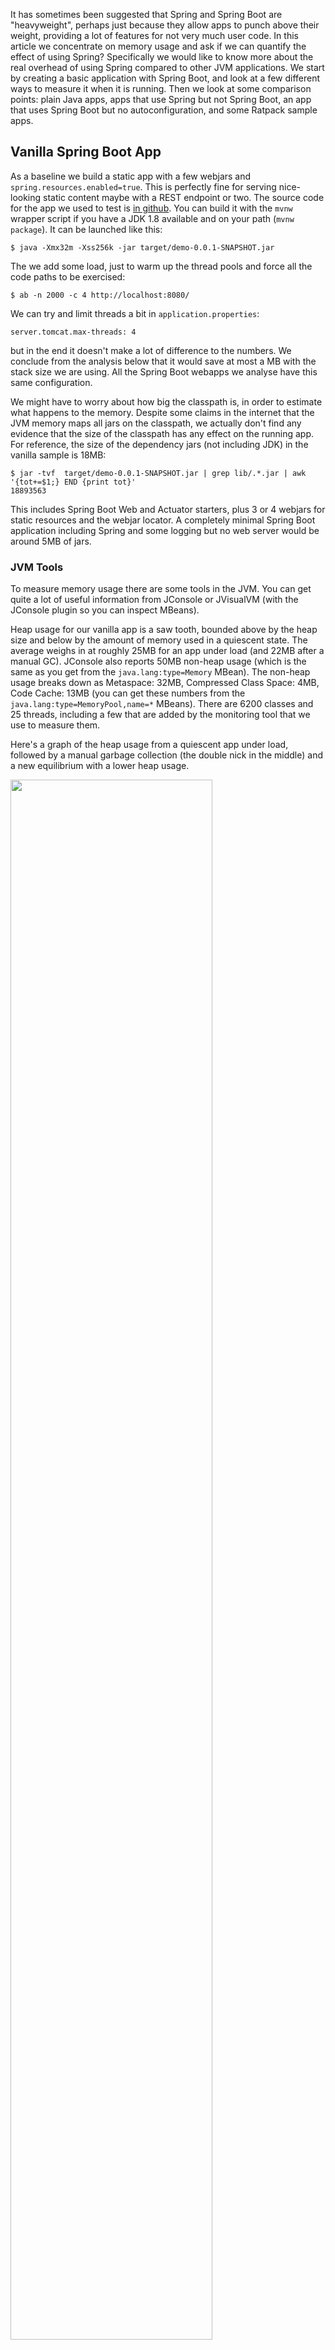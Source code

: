 It has sometimes been suggested that Spring and Spring Boot are "heavyweight", perhaps just because they allow apps to punch above their weight, providing a lot of features for not very much user code. In this article we concentrate on memory usage and ask if we can quantify the effect of using Spring? Specifically we would like to know more about the real overhead of using Spring compared to other JVM applications. We start by creating a basic application with Spring Boot, and look at a few different ways to measure it when it is running. Then we look at some comparison points: plain Java apps, apps that use Spring but not Spring Boot, an app that uses Spring Boot but no autoconfiguration, and some Ratpack sample apps.

## Vanilla Spring Boot App

As a baseline we build a static app with a few webjars and `spring.resources.enabled=true`. This is perfectly fine for serving nice-looking static content maybe with a REST endpoint or two. The source code for the app we used to test is [in github](https://github.com/dsyer/spring-boot-memory-blog/blob/master/demo). You can build it with the `mvnw` wrapper script if you have a JDK 1.8 available and on your path (`mvnw package`). It can be launched like this:

```
$ java -Xmx32m -Xss256k -jar target/demo-0.0.1-SNAPSHOT.jar
```

The we add some load, just to warm up the thread pools and force all the code paths to be exercised:

```
$ ab -n 2000 -c 4 http://localhost:8080/
```

We can try and limit threads a bit in `application.properties`:

```
server.tomcat.max-threads: 4
```

but in the end it doesn't make a lot of difference to the numbers. We conclude from the analysis below that it would save at most a MB with the stack size we are using. All the Spring Boot webapps we analyse have this same configuration.

We might have to worry about how big the classpath is, in order to estimate what happens to the memory. Despite some claims in the internet that the JVM memory maps all jars on the classpath, we actually don't find any evidence that the size of the classpath has any effect on the running app. For reference, the size of the dependency jars (not including JDK) in the vanilla sample is 18MB:

```
$ jar -tvf  target/demo-0.0.1-SNAPSHOT.jar | grep lib/.*.jar | awk '{tot+=$1;} END {print tot}'
18893563
```

This includes Spring Boot Web and Actuator starters, plus 3 or 4 webjars for static resources and the webjar locator. A completely minimal Spring Boot application including Spring and some logging but no web server would be around 5MB of jars.

### JVM Tools

To measure memory usage there are some tools in the JVM. You can get quite a lot of useful information from JConsole or JVisualVM (with the JConsole plugin so you can inspect MBeans).

Heap usage for our vanilla app is a saw tooth, bounded above by the heap size and below by the amount of memory used in a quiescent state. The average weighs in at roughly 25MB for an app under load (and 22MB after a manual GC). JConsole also reports 50MB non-heap usage (which is the same as you get from the `java.lang:type=Memory` MBean). The non-heap usage breaks down as Metaspace: 32MB, Compressed Class Space: 4MB, Code Cache: 13MB (you can get these numbers from the `java.lang:type=MemoryPool,name=*` MBeans). There are 6200 classes and 25 threads, including a few that are added by the monitoring tool that we use to measure them.

Here's a graph of the heap usage from a quiescent app under load,
followed by a manual garbage collection (the double nick in the
middle) and a new equilibrium with a lower heap usage.

<img src="https://raw.githubusercontent.com/dsyer/spring-boot-memory-blog/master/manual-gc-web.png" width="80%"/>

Some tools in the JVM other than JConsole might also be
interesting. The first is `jps` which is useful for getting the
process id of the app you want to inspect with the other tools:

```
$ jps
4289 Jps
4330 demo-0.0.1-SNAPSHOT.jar
```

Then we have the `jmap` histogram:

```
$ jmap -histo 4330 | head

 num     #instances         #bytes  class name
----------------------------------------------
   1:          5241        6885088  [B
   2:         21233        1458200  [C
   3:          2548        1038112  [I
   4:         20970         503280  java.lang.String
   5:          6023         459832  [Ljava.lang.Object;
   6:         13167         421344  java.util.HashMap$Node
   7:          3386         380320  java.lang.Class

```

This data is of limited use because you can't trace the "big" objects back to their owners. For that you need a more fully featured profiler, like YourKit. YourKit does the aggregation for you and presents a list (although the details of how it does that are rather unclear).

Classloader statistics might also be revealing, and `jmap` has a way to inspect the classloaders in an app. It needs to run as root:

```
$ sudo ~/Programs/jdk1.8.0/bin/jmap -clstats 4330
Attaching to process ID 4330, please wait...
Debugger attached successfully.
Server compiler detected.
JVM version is 25.60-b23
finding class loader instances ..done.
computing per loader stat ..done.
please wait.. computing liveness....................................liveness analysis may be inaccurate ...
class_loader  classes  bytes  parent_loader  alive?  type

<bootstrap>	2123	3609965	  null  	live	<internal>
0x00000000f4b0d730	1	1476	0x00000000f495c890	dead	sun/reflect/DelegatingClassLoader@0x0000000100009df8
0x00000000f5a26120	1	1483	0x00000000f495c890	dead	sun/reflect/DelegatingClassLoader@0x0000000100009df8
0x00000000f52ba3a8	1	1472	  null  	dead	sun/reflect/DelegatingClassLoader@0x0000000100009df8
0x00000000f5a30520	1	880	0x00000000f495c890	dead	sun/reflect/DelegatingClassLoader@0x0000000100009df8
0x00000000f495c890	3972	6362902	0x00000000f495c8f0	dead	org/springframework/boot/loader/LaunchedURLClassLoader@0x0000000100060828
0x00000000f5b639b0	1	1473	0x00000000f495c890	dead	sun/reflect/DelegatingClassLoader@0x0000000100009df8
0x00000000f4b80a30	1	1473	0x00000000f495c890	dead	sun/reflect/DelegatingClassLoader@0x0000000100009df8
...

total = 93	6300	10405986	    N/A    	alive=1, dead=92	    N/A
```

There are loads of "dead" entries, but there is also a warning that the liveness information is not accurate. A manual GC doesn't get rid of them.

### Kernel Memory Tools

You would think that a Linux OS would provide plenty of insight into a running process, and it does, but Java processes are notoriously hard to analyse. This [popular SO link](http://stackoverflow.com/questions/561245/virtual-memory-usage-from-java-under-linux-too-much-memory-used) talks about some of the problems in general. Lets have a look at some of the tools that are available and see what they tell us about our app.

First up is the good old `ps` (the tool you use to look at processes on the command line). You can get a lot of the same information from `top`. Here's our application process:

```
$ ps -au
USER       PID %CPU %MEM    VSZ   RSS TTY      STAT START   TIME COMMAND
dsyer     4330  2.4  2.1 2829092 169948 pts/5  Sl   18:03   0:37 java -Xmx32m -Xss256k -jar target/demo-0.0.1-SNAPSHOT.jar
...
```

RSS (Resident Set Size) values are in the range 150-190MB according to `ps`. There is a tool called `smem` that is supposed to give a more sanitized view, and to accurately reflect non-shared memory, but the values there (for instance of PSS) aren't that different. Interestingly the PSS values for a non-JVM process are usually ​*significantly*​ lower than RSS, whereas for a JVM they are comparable. The JVM is very jealous of its memory.

A lower level tool is `pmap`, where we can look at the memory
allocations assigned to a process. Numbers from `pmap` don't seem to
make much sense either:

```
$ pmap 4330
0000000000400000      4K r-x-- java
0000000000600000      4K rw--- java
000000000184c000    132K rw---   [ anon ]
00000000fe000000  36736K rw---   [ anon ]
00000001003e0000 1044608K -----   [ anon ]
...
00007ffe2de90000      8K r-x--   [ anon ]
ffffffffff600000      4K r-x--   [ anon ]
 total          3224668K
```

i.e. over 3GB for a process that we know is only using 80MB. Just counting the '-----' entries gives you nearly all the 3GB. At least that's consistent with the VSZ numbers from `ps`, but not very useful for capacity management.

Someone commented that the RSS values were accurate on his machine, which is interesting. They definitely didn't work for me (Ubuntu 14.04 on Lenovo Thinkpad). Also, here's another interesting article on [JVM memory stats in Linux](https://www.ibm.com/developerworks/community/blogs/kevgrig/entry/linux_glibc_2_10_rhel_6_malloc_may_show_excessive_virtual_memory_usage?lang=en).

### Scale up Processes

A good test of how much memory is actually being used by a process is to keep launching more of them until the operating system starts to crumple. For example, to launch 40 identical vanilla processes:

```
$ for f in {8080..8119}; do (java -Xmx32m -Xss256k -jar target/demo-0.0.1-SNAPSHOT.jar --server.port=$f 2>&1 > target/$f.log &); done
```

They are all competing for memory resources so it takes them all a while to start, which is fair enough. Once they all start they serve their home pages quite efficiently (51ms latency over a crappy LAN at 99th percentile). Once they are up and running, stopping and starting one of the processes is relatively quick (a few seconds not a few minutes).

The VSZ numbers from `ps` are off the scale (as expected). The RSS numbers look high too:

```
$ ps -au
USER       PID %CPU %MEM    VSZ   RSS TTY      STAT START   TIME COMMAND
dsyer    27429  2.4  2.1 2829092 169948 pts/5  Sl   18:03   0:37 java -Xmx32m -Xss256k -jar target/demo-0.0.1-SNAPSHOT.jar --server.port=8081
dsyer    27431  3.0  2.2 2829092 180956 pts/5  Sl   18:03   0:45 java -Xmx32m -Xss256k -jar target/demo-0.0.1-SNAPSHOT.jar --server.port=8082
...
```

RSS values are still in the range 150-190MB. If all 40 processes were indepenently using this much memory that would account for 6.8GB, which would blow my 8GB laptop out of the water. It runs fine, so most of that RSS value is not really independent of other processes.

The Proportional Shared Size (PSS) from `smem` might a better estimate we have of actual memory usage, but in fact it is not that different from the RSS values:

```
$ smem
  PID User     Command                         Swap      USS      PSS      RSS
...
27435 dsyer    java -Xmx32m -Xss256k -jar         0   142340   142648   155516 
27449 dsyer    java -Xmx32m -Xss256k -jar         0   142452   142758   155568 
...
27441 dsyer    java -Xmx32m -Xss256k -jar         0   175156   175479   188796 
27451 dsyer    java -Xmx32m -Xss256k -jar         0   175256   175579   188900 
27463 dsyer    java -Xmx32m -Xss256k -jar         0   179592   179915   193224 

```

We can hypothesize that maybe the PSS number is still hugely inflated by shared read-only memory (e.g. mapped jar files).

The 40 processes pretty much filled up the available memory on my laptop (3.6GB before the apps started), and some paging was happening, but not much. We can turn that into an estimate of the process size: 3.6GB/40 = 90MB. Not far off the JConsole estimate.

## Do Nothing Plain Java App

As a useful comparison point, let's make a really basic Java application that stays alive when we run it so we can meaure its memory consumption:

```
public class Main throws Exception {
  public static void main (String[] args) {
    System.in.read();
  }
}
```

Results: heap 6MB, non-heap 14MB (Code Cache 4MB, Compressed Class Space 1MB, Metaspace 9MB), 1500 classes. Hardly any classes loaded so no surprise really.

## Do Nothing Spring Boot App

Now suppose we do the same thing but load a Spring application context as well:

```java
@SpringBootApplication
public class MainApplication implements ApplicationRunner {

  @Override
  public void run(ApplicationArguments args) throws Exception {
    System.in.read();
  }

  public static void main(String[] args) throws Exception {
    SpringApplication.run(MainApplication.class, args);
  }

}
```

Heap 12MB (but drops to 6MB after a manual GC), non-heap 26MB (Code Cache 7MB, Compressed Class Space 2MB, Metaspace 17MB), 3200 classes.  The graph below shows the heap usage from launching the app to the end state. The big drop in the middle is the manual GC, and you can see that after this the app stabilizes at a different saw tooth.

<img src="https://raw.githubusercontent.com/dsyer/spring-boot-memory-blog/master/manual-gc.png" width="80%"/>

Does Spring Boot itself (as opposed to just Spring) add a lot of overhead to this application? For starters, we can test that by removing the `@SpringBootApplication` annotation. Doing that means that we load a context but don't do any autoconfiguration. The result is: heap 11MB (drops to 5MB after a manual GC), non-heap 22MB (Code Cache 5MB, Compressed Class Space 2MB, Metaspace 15MB), 2700 classes. The Spring Boot autoconfiguration premium, measured this way, is about 1MB heap and 4MB non-heap.

Going a step further, we can create a Spring application context manually without using any Spring Boot code at all. Doing this drops the heap usage to 10MB (drops to 5MB after a manual GC), non-heap to 20MB (Code Cache 5MB, Compressed Class Space 2MB, Metaspace 13MB), 2400 classes. The Spring Boot total premium, measured this way, is less than 2MB heap and about 6MB non-heap memory.

## Ratpack Groovy App

A simple Ratpack groovy app can be created using [lazybones](https://github.com/pledbrook/lazybones):

```
$ lazybones create ratpack .
$ ./gradlew build
$ unzip build/distributions/ratpack.zip
$ JAVA_OPTS='-Xmx32m -Xss256k' ./ratpack/bin/ratpack
```

```
$ ls -l build/distributions/ratpack/lib/*.jar | awk '{tot+=$5;} END {print tot}'
16277607
```

The used heap is pretty low to start with (13MB), grows to 22MB over time. Metaspace is about 34MB. JConsole reports 43MB non-heap usage. There are 31 threads.

## Ratpack Java App

Here's a really basic static app:

```
import ratpack.server.BaseDir;
import ratpack.server.RatpackServer;

public class DemoApplication {

  public static void main(String[] args) throws Exception {
    RatpackServer.start(s -> s
        .serverConfig(c -> c.baseDir(BaseDir.find()))
        .handlers(chain -> chain
            .all(ctx -> ctx.render("root handler!"))
        )
    );
  }

}
```

It runs in about 16MB heap, 28MB non-heap as a Spring Boot fat jar. As a regular gradle application it's a bit lighter on heap (the cached jars aren't needed) but uses the same non-heap memory. There are 30 threads. Interestingly there is no object that is bigger than 300KB, whereas our Spring Boot apps with Tomcat generally have 10 or more objects above that level.

## Variations on the Vanilla App

Running from exploded jar shaves up to 6MB off the heap (the difference is cached jar data in the launcher). Also makes startup a bit faster: less than 5s compared to as much as 7s when memory is constrained with the fat jar.

A slimmed down version of the app with no static resources or webjars runs at 23MB heap and 41MB non-heap as exploded archive (starts in less than 3s).  The non-heap usage breaks down as Metaspace: 35MB, Compressed Class Space: 4MB, Code Cache: 4MB. Spring `ReflectionUtils` jumps to near the top of the memory chart in YourKit with Spring 4.2.3 (2nd only to Tomcat `NioEndpoint`). The `ReflectionUtils` should shrink under memory pressure but they don't in practice so Spring 4.2.4 [clears the caches](https://jira.spring.io/browse/SPR-13783) once the context has started, resulting in some memory savings (down to about 20MB heap). `DefaultListableBeanFactory` drops down to 3rd place and is almost half the size it was with the resource chain (webjars locator) but it won't shrink any further without removing more features.

In turns out that the `NioEndpoint` has a 1MB "oom parachute" that it holds onto until it detects an `OutOfMemoryError`. You can customize it to zero and forgo the parachute to save an extra MB of heap, e.g:

```java
@SpringBootApplication
public class SlimApplication implements EmbeddedServletContainerCustomizer {

  @Override
  public void customize(ConfigurableEmbeddedServletContainer container) {
    if (container instanceof TomcatEmbeddedServletContainerFactory) {
      TomcatEmbeddedServletContainerFactory tomcat = (TomcatEmbeddedServletContainerFactory) container;
      tomcat.addConnectorCustomizers(connector -> {
        ProtocolHandler handler = connector.getProtocolHandler();
        if (handler instanceof Http11NioProtocol) {
          Http11NioProtocol http = (Http11NioProtocol) handler;
          http.getEndpoint().setOomParachute(0);
        }
      });
    }
  }

...

}
```

Using Jetty instead of Tomcat makes no difference whatsoever to the overall memory or heap, even though the `NioEndpoint` is high on the "Biggest objects" list in YourKit (takes about 1MB), and there is no corresponding blip for Jetty. It also doesn't start up any quicker.

As an example of a "real" Spring Boot app, Zipkin (Java) runs fine with with `-Xmx32m -Xss256k`, at least for short periods. It settles with a heap of about 24MB and non-heap about 55MB.

The `spring-cloud-stream` sample sink (with Redis transport) also runs fine with `-Xmx32m -Xss256k` and similar memory usage profile (i.e. roughly 80MB total). The actuator endpoints are active but don't do much to the memory profile. Slightly slower startup maybe.

## Tomcat Container

Instead of using the emedded container in Spring Boot, what if we deploy a traditional war file to a Tomcat container?

<img src="https://raw.githubusercontent.com/dsyer/spring-boot-memory-blog/master/manual-gc-tomcat.png" width="80%"/>

The container starts and warms up a bit and uses of order 50MB heap, and 40MB non-heap. Then we deploy a war of the vanilla Spring Boot app, and there's a spike in heap usage, which settles down to about 100MB. We do a manual GC and it drops down to below 50MB, and then add some load and it jumps up to about 140MB. A manual GC drops it back down to below 50MB. So we have no reason to believe this app is really using much if any additional heap compared to the container. It uses some when under load, but it can always reclaim it under GC pressure.

Metaspace, however tells a different story, it goes up from 14MB to 41MB in the single app under load. Total non-heap usage is reported at 59MB in the final state.

### Deploy another application

If we add another copy of the same application to the Tomcat container, trough heap consumption goes up a bit (above 50MB) and metaspace is up to 55MB. Under load heap usage jumps to 250MB or so, but always seems to be reclaimable.

Then we add some more apps. With six apps deployed the metaspace is up to 115MB and total non-heap to 161MB. This is consistent with what we saw for a single app: each one costs us about 20MB non-heap memory. Heap usage hits 400MB under load, so this doesn't go up proportionally (however it is being managed from above, so maybe that's not surprising). The trough of heap usage is up to about 130MB, so the cumulative effect of adding apps on the heap is visible there (about 15MB per app).

When we constrain Tomcat to the same amount of heap that the six apps would have in our vanilla embedded launch (`-Xmx192m`) the heap under load is more or less at its limit (190MB), and the trough after a manual GC is 118MB. Non-heap memory is reported as 154MB. The heap trough and non-heap usage is not identical but consistent with the unconstrained Tomcat instance (which actually had a 1GB heap). Compared to the embedded containers the total memory usage, including the full heap, is a bit smaller because some of the non-heap memory is apparently shared between apps (344MB compared to 492MB). For more realistic apps that require more heap themselves the difference will not be proportionally as big (50MB out of 8GB is negligible). Also any app that manages its own thread pool (not uncommon in real life Spring applications) will incur an additional non-heap memory penalty for the threads it needs.

## Rule of Thumb Process Sizes

A very rough estimate for actual memory usage would be the heap size plus 20 times the stack size (for the 20 threads typical in a servlet container), plus a bit, so maybe 40MB per process in our vanilla app. That estimate is a bit low, given the JConsole numbers (50MB plus the heap, or 82MB). We can observe, though, that the non-heap usage in our apps is roughly proportional to the number of classes loaded. Once you correct for the stack size the correlation improves, so a better rule of thumb might be one that is proportional to the number of classes loaded:

```
memory = heap + non-heap

non-heap = threads x stack + classes x 7/1000 
```

The vanilla app loads about 6000 classes and the do nothing Java main loads about 1500. The estimate is accurate for the vanilla app and the do nothing Java app.

Adding Spring Cloud Eureka discovery only loads about another 1500 classes, and uses about 40 threads, so it should use a bit more non-heap memory, but not a lot (and indeed it does use about 70MB with 256KB stacks, where the rule of thumb would predict 63MB).

The performance of this model for the apps we measured is shown below:

<img src="https://raw.githubusercontent.com/dsyer/spring-boot-memory-blog/master/non-heap-correlation.png" width="80%"/>

## Summary of Data

| Application | Heap (MB) | Non Heap (MB) | Threads | Classes |
|-------------|------------|----------|---------|---------|
|Vanilla        |22  |50	|25	|6200|	
|Plain Java	    |6   |14	|11	|1500|	
|Spring Boot	|6   |26	|11	|3200|	
|No Actuator	|5   |22	|11	|2700|	
|Spring Only    |5   |20	|11	|2400|
|Eureka	Client  |80*  |70	|40	|7600|
|Ratpack Groovy |22  |43    |24 |5300|
|Ratpack Java   |16  |28    |22 |3000|

\* Only the Eureka client has a larger heap: all the others are set
explicitly to `-Xmx32m`.

## Conclusions

The effect Spring Boot on its own has on a Java application is to use a bit more heap and non-heap memory, mostly because of extra classes it has to load. The difference can be quantified as roughly an extra 2MB heap and 12MB non-heap. In a real application that might consume many times as much for actual business purposes this is pretty insignificant. The difference between vanilla Spring and Spring Boot is a few MB total (neither here nor there really). The Spring Boot team have only just started measuring things in this level of detail so we can probably expect optimizations in the future anyway. When we compare memory usage for apps deployed in a single Tomcat container with the same apps deployed as independent processes, not surprisingly the single container packs the apps more densely in memory. The penalty for a standalone process is mainly related to non-heap usage though, which adds up to maybe 30MB per app when the number of apps is much larger than the number of containers (and less otherwise). We wouldn't expect this to increase as apps use more heap, so in most real apps it is not significant. The benefits of deploying an app as an independent process following the [twelve-factor](http://12factor.net) and Cloud Native principles outweigh the cost of using a bit more memory in our opinion. As a final note, we observe that the native tools in the operating system are not nearly as good as the ones provided by the JVM, when you want to inspect a process and find out about its memory usage.
